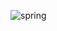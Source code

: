 ![spring](https://user-images.githubusercontent.com/38309884/86424289-1d35fc80-bd1d-11ea-8454-cbb33c29a765.png)